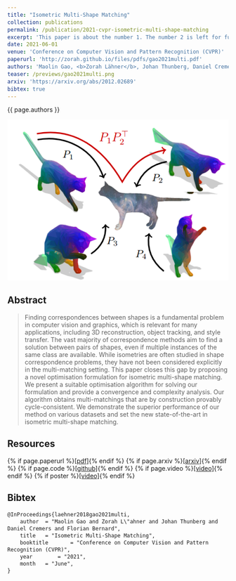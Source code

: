```yaml
---
title: "Isometric Multi-Shape Matching"
collection: publications
permalink: /publication/2021-cvpr-isometric-multi-shape-matching
excerpt: 'This paper is about the number 1. The number 2 is left for future work.'
date: 2021-06-01
venue: 'Conference on Computer Vision and Pattern Recognition (CVPR)'
paperurl: 'http://zorah.github.io/files/pdfs/gao2021multi.pdf'
authors: 'Maolin Gao, <b>Zorah Lähner</b>, Johan Thunberg, Daniel Cremers, Florian Bernard'
teaser: /previews/gao2021multi.png
arxiv: 'https://arxiv.org/abs/2012.02689'
bibtex: true
---
```


{{ page.authors }}

<img class="pub_teaser" src="../images/previews/gao2021multi.png" alt="Teaser Image" title="teaser" />

## Abstract

> Finding correspondences between shapes is a fundamental problem in computer vision and graphics, which is relevant for many applications, including 3D reconstruction, object tracking, and style transfer. The vast majority of correspondence methods aim to find a solution between pairs of shapes, even if multiple instances of the same class are available. While isometries are often studied in shape correspondence problems, they have not been considered explicitly in the multi-matching setting. This paper closes this gap by proposing a novel optimisation formulation for isometric multi-shape matching. We present a suitable optimisation algorithm for solving our formulation and provide a convergence and complexity analysis. Our algorithm obtains multi-matchings that are by construction provably cycle-consistent. We demonstrate the superior performance of our method on various datasets and set the new state-of-the-art in isometric multi-shape matching.

## Resources

{% if page.paperurl %}<a href=" {{ page.paperurl }} ">[pdf]</a>{% endif %} {% if page.arxiv %}<a href=" {{ page.arxiv }} ">[arxiv]</a>{% endif %} {% if page.code %}<a href=" {{ page.code }} ">[github]</a>{% endif %} {% if page.video %}<a href=" {{ page.video }} ">[video]</a>{% endif %} {% if poster %}<a href=" {{ page.poster }} ">[video]</a>{% endif %}


## Bibtex

    @InProceedings{laehner2018gao2021multi,
        author 	= "Maolin Gao and Zorah L\"ahner and Johan Thunberg and Daniel Cremers and Florian Bernard",
        title 	= "Isometric Multi-Shape Matching",
        booktitle    	= "Conference on Computer Vision and Pattern Recognition (CVPR)",
        year 		= "2021",
        month 	= "June",
    }
